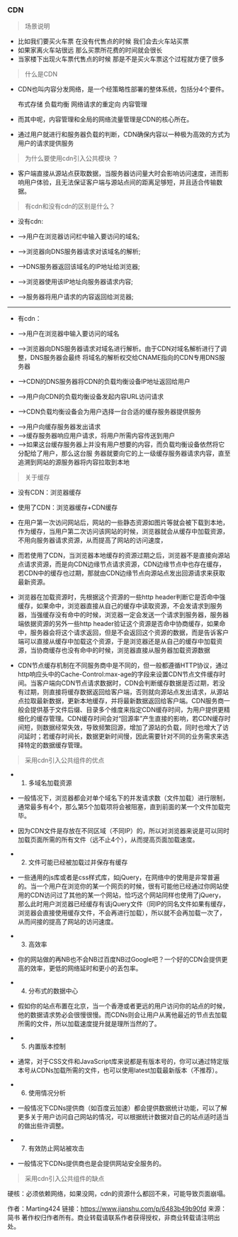 ### CDN
> 场景说明
- 比如我们要买火车票 在没有代售点的时候 我们会去火车站买票
- 如果家离火车站很远 那么买票所花费的时间就会很长
- 当家楼下出现火车票代售点的时候 那是不是买火车票这个过程就方便了很多

> 什么是CDN
- CDN也叫内容分发网络，是一个经策略性部署的整体系统，包括分4个要件。

  布式存储
  负载均衡
  网络请求的重定向
  内容管理

- 而其中呢，内容管理和全局的网络流量管理是CDN的核心所在。
- 通过用户就进行和服务器负载的判断，CDN确保内容以一种极为高效的方式为用户的请求提供服务


> 为什么要使用cdn引入公共模块 ？
- 客户端直接从源站点获取数据，当服务器访问量大时会影响访问速度，进而影响用户体验，且无法保证客户端与源站点间的距离足够短，并且适合传输数据。


> 有cdn和没有cdn的区别是什么？
- 没有cdn:

- -->用户在浏览器访问栏中输入要访问的域名;

- -->浏览器向DNS服务器请求对该域名的解析;

- -->DNS服务器返回该域名的IP地址给浏览器;

- -->浏览器使用该IP地址向服务器请求内容;

- -->服务器将用户请求的内容返回给浏览器;

---

- 有cdn：

- -->用户在浏览器中输入要访问的域名

- -->浏览器向DNS服务器请求对域名进行解析。由于CDN对域名解析进行了调整，DNS服务器会最终 将域名的解析权交给CNAME指向的CDN专用DNS服务器

- -->CDN的DNS服务器将CDN的负载均衡设备IP地址返回给用户

- -->用户向CDN的负载均衡设备发起内容URL访问请求

- -->CDN负载均衡设备会为用户选择一台合适的缓存服务器提供服务
<!-- 
  选择的依据包括：
    根据用户IP地址，判断哪一台服务器距离用户最近；
    根据用户所请求的URL中携带的内容名称，判断哪一台服务器上有用户所需内容；
    查询各个服务器的负载情况，判断哪一台服务器的负载较小,基于以上这些依据的综合分析之后，负载均衡设置会把缓存服务器的IP地址返回给用户
 -->

- -->用户向缓存服务器发出请求
- -->缓存服务器响应用户请求，将用户所需内容传送到用户
- -->如果这台缓存服务器上并没有用户想要的内容，而负载均衡设备依然将它分配给了用户，那么这台服 务器就要向它的上一级缓存服务器请求内容，直至追溯到网站的源服务器将内容拉取到本地


> 关于缓存
- 没有CDN：浏览器缓存
- 使用了CDN：浏览器缓存+CDN缓存

- 在用户第一次访问网站后，网站的一些静态资源如图片等就会被下载到本地，作为缓存，当用户第二次访问该网站的时候，浏览器就会从缓存中加载资源，不用向服务器请求资源，从而提高了网站的访问速度，

- 而若使用了CDN，当浏览器本地缓存的资源过期之后，浏览器不是直接向源站点请求资源，而是向CDN边缘节点请求资源，CDN边缘节点中也存在缓存，若CDN中的缓存也过期，那就由CDN边缘节点向源站点发出回源请求来获取最新资源。

- 浏览器在加载资源时，先根据这个资源的一些http header判断它是否命中强缓存，如果命中，浏览器直接从自己的缓存中读取资源，不会发请求到服务器，当强缓存没有命中的时候，浏览器一定会发送一个请求到服务器，服务器端依据资源的另外一些http header验证这个资源是否命中协商缓存，如果命中，服务器会将这个请求返回，但是不会返回这个资源的数据，而是告诉客户端可以直接从缓存中加载这个资源，于是浏览器还是从自己的缓存中加载资源，当协商缓存也没有命中的时候，浏览器直接从服务器加载资源数据

- CDN节点缓存机制在不同服务商中是不同的，但一般都遵循HTTP协议，通过http响应头中的Cache-Control:max-age的字段来设置CDN节点文件缓存时间。当客户端向CDN节点请求数据时，CDN会判断缓存数据是否过期，若没有过期，则直接将缓存数据返回给客户端，否则就向源站点发出请求，从源站点拉取最新数据，更新本地缓存，并将最新数据返回给客户端。CDN服务商一般会提供基于文件后缀、目录多个维度来指定CDN缓存时间，为用户提供更精细化的缓存管理。CDN缓存时间会对“回源率”产生直接的影响，若CDN缓存时间短，则数据经常失效，导致频繁回源，增加了源站的负载，同时也增大了访问延时；若缓存时间长，数据更新时间慢，因此需要针对不同的业务需求来选择特定的数据缓存管理。


> 采用cdn引入公共组件的优点

- 1. 多域名加载资源
- 一般情况下，浏览器都会对单个域名下的并发请求数（文件加载）进行限制，通常最多有4个，那么第5个加载项将会被阻塞，直到前面的某一个文件加载完毕。

- 因为CDN文件是存放在不同区域（不同IP）的，所以对浏览器来说是可以同时加载页面所需的所有文件（远不止4个），从而提高页面加载速度。

- 2. 文件可能已经被加载过并保存有缓存
- 一些通用的js库或者是css样式库，如jQuery，在网络中的使用是非常普遍的。当一个用户在浏览你的某一个网页的时候，很有可能他已经通过你网站使用的CDN访问过了其他的某一个网站，恰巧这个网站同样也使用了jQuery，那么此时用户浏览器已经缓存有该jQuery文件（同IP的同名文件如果有缓存，浏览器会直接使用缓存文件，不会再进行加载），所以就不会再加载一次了，从而间接的提高了网站的访问速度。

- 3. 高效率
- 你的网站做的再NB也不会NB过百度NB过Google吧？一个好的CDN会提供更高的效率，更低的网络延时和更小的丢包率。

- 4. 分布式的数据中心
- 假如你的站点布置在北京，当一个香港或者更远的用户访问你的站点的时候，他的数据请求势必会很慢很慢。而CDNs则会让用户从离他最近的节点去加载所需的文件，所以加载速度提升就是理所当然的了。

- 5. 内置版本控制
- 通常，对于CSS文件和JavaScript库来说都是有版本号的，你可以通过特定版本号从CDNs加载所需的文件，也可以使用latest加载最新版本（不推荐）。

- 6. 使用情况分析
- 一般情况下CDNs提供商（如百度云加速）都会提供数据统计功能，可以了解更多关于用户访问自己网站的情况，可以根据统计数据对自己的站点适时适当的做出些许调整。

- 7. 有效防止网站被攻击
- 一般情况下CDNs提供商也是会提供网站安全服务的。


> 采用cdn引入公共组件的缺点

硬核：必须依赖网络，如果没网，cdn的资源什么都回不来，可能导致页面崩塌。

作者：Marting424
链接：https://www.jianshu.com/p/6483b49b90fd
来源：简书
著作权归作者所有。商业转载请联系作者获得授权，非商业转载请注明出处。